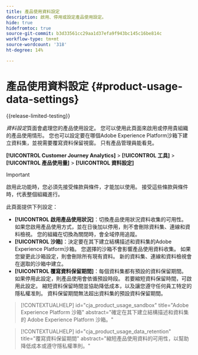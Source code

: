 ```yaml
---
title: 產品使用資料設定
description: 啟用、停用或設定產品使用設定。
hide: true
hidefromtoc: true
source-git-commit: b3d33561cc29aa1d37efa9f943bc145c16be814c
workflow-type: tm+mt
source-wordcount: '318'
ht-degree: 14%

---
```


# 產品使用資料設定 {#product-usage-data-settings}

{{release-limited-testing}}

_資料設定_&#x200B;頁面會處理您的產品使用設定。 您可以使用此頁面來啟用或停用貴組織的產品使用情形。 您也可以設定要在哪個Adobe Experience Platform沙箱下建立資料集，並視需要覆寫資料保留視窗。 只有產品管理員能看見。

**[!UICONTROL Customer Journey Analytics]** > **[!UICONTROL 工具]** > **[!UICONTROL 產品使用量]** > **[!UICONTROL 資料設定]**

>[!IMPORTANT]
>啟用此功能時，您必須先接受條款與條件，才能加以使用。 接受這些條款與條件時，代表整個組織進行。

此頁面提供下列設定：

* **[!UICONTROL 啟用產品使用狀況]**：切換產品使用狀況資料收集的可用性。 如果您啟用產品使用方式，並在日後加以停用，則不會刪除資料集、連線和資料檢視。 您的組織在切換為關閉時，會全域停用追蹤。
* **[!UICONTROL 沙箱]**：決定要在其下建立結構描述和資料集的Adobe Experience Platform沙箱。 您選擇的沙箱不會影響產品使用資料收集。 如果您變更此沙箱設定，則會刪除所有現有資料。 新的資料集、連線和資料檢視會在選取的沙箱中建立。
* **[!UICONTROL 覆寫資料保留期間]**：每個資料集都有預設的資料保留期間。 如果停用此設定，則產品使用會依循預設時段。 若要縮短資料保留時間，可啟用此設定。 縮短資料保留時間並協助降低成本，以及讓您遵守任何員工特定的隱私權准則。 資料保留期間無法超出資料集的預設資料保留期間。

>[!CONTEXTUALHELP]
>id="cja_product_usage_sandbox"
>title="Adobe Experience Platform 沙箱"
>abstract="確定在其下建立結構描述和資料集的 Adobe Experience Platform 沙箱。"

>[!CONTEXTUALHELP]
>id="cja_product_usage_data_retention"
>title="覆寫資料保留期間"
>abstract="縮短產品使用資料的可用性，以幫助降低成本或遵守隱私權準則。"
